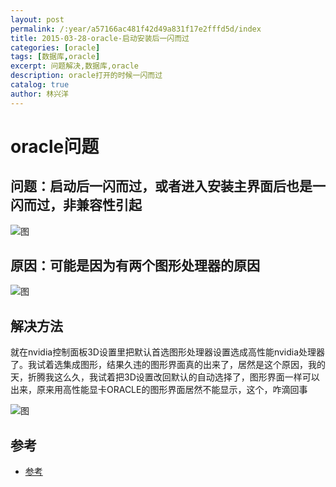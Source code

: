 ```yaml
---
layout: post
permalink: /:year/a57166ac481f42d49a831f17e2fffd5d/index
title: 2015-03-28-oracle-启动安装后一闪而过
categories: [oracle]
tags: [数据库,oracle]
excerpt: 问题解决,数据库,oracle
description: oracle打开的时候一闪而过
catalog: true
author: 林兴洋
---
```


# oracle问题

## 问题：启动后一闪而过，或者进入安装主界面后也是一闪而过，非兼容性引起

![图](https://gitee.com/linxingyang/at-2020-10-02-image/raw/master/image/O-oracle/image/2015-03-28/01.png)

## 原因：可能是因为有两个图形处理器的原因

![图](https://gitee.com/linxingyang/at-2020-10-02-image/raw/master/image/O-oracle/image/2015-03-28/02.jpeg)

## 解决方法

就在nvidia控制面板3D设置里把默认首选图形处理器设置选成高性能nvidia处理器了。我试着选集成图形，结果久违的图形界面真的出来了，居然是这个原因，我的天，折腾我这么久，我试着把3D设置改回默认的自动选择了，图形界面一样可以出来，原来用高性能显卡ORACLE的图形界面居然不能显示，这个，咋滴回事

![图](https://gitee.com/linxingyang/at-2020-10-02-image/raw/master/image/O-oracle/image/2015-03-28/03.jpeg)





## 参考

* [参考](http://blog.csdn.net/trampwind/article/details/11203203)